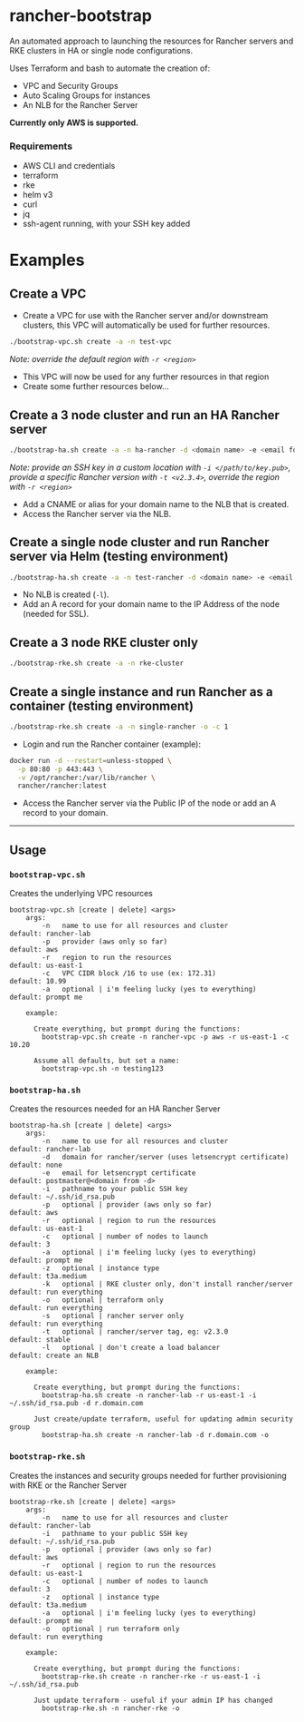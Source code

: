 # rancher-bootstrap

An automated approach to launching the resources for Rancher servers and RKE clusters in HA or single node configurations. 

Uses Terraform and bash to automate the creation of:

 - VPC and Security Groups
 - Auto Scaling Groups for instances
 - An NLB for the Rancher Server

**Currently only AWS is supported.**

### Requirements

 - AWS CLI and credentials
 - terraform
 - rke
 - helm v3
 - curl
 - jq
 - ssh-agent running, with your SSH key added

# Examples

## Create a VPC

- Create a VPC for use with the Rancher server and/or downstream clusters, this VPC will automatically be used for further resources.

```bash
./bootstrap-vpc.sh create -a -n test-vpc
```

*Note: override the default region with `-r <region>`*

  - This VPC will now be used for any further resources in that region
  - Create some further resources below...

## Create a 3 node cluster and run an HA Rancher server

```bash
./bootstrap-ha.sh create -a -n ha-rancher -d <domain name> -e <email for letsencrypt>
```
  *Note: provide an SSH key in a custom location with `-i </path/to/key.pub>`, provide a specific Rancher version with `-t <v2.3.4>`, override the region with `-r <region>`*

  - Add a CNAME or alias for your domain name to the NLB that is created.
  - Access the Rancher server via the NLB.

## Create a single node cluster and run Rancher server via Helm (testing environment)

```bash
./bootstrap-ha.sh create -a -n test-rancher -d <domain name> -e <email for letsencrypt> -c 1 -l
```

  - No NLB is created (`-l`).
  - Add an A record for your domain name to the IP Address of the node (needed for SSL).

## Create a 3 node RKE cluster only

```bash
./bootstrap-rke.sh create -a -n rke-cluster 
```

## Create a single instance and run Rancher as a container (testing environment)

```bash
./bootstrap-rke.sh create -a -n single-rancher -o -c 1
```

- Login and run the Rancher container (example):

```bash
docker run -d --restart=unless-stopped \
  -p 80:80 -p 443:443 \
  -v /opt/rancher:/var/lib/rancher \
  rancher/rancher:latest
```

- Access the Rancher server via the Public IP of the node or add an A record to your domain.

---

## Usage

### `bootstrap-vpc.sh`

Creates the underlying VPC resources

```
bootstrap-vpc.sh [create | delete] <args>
    args:
        -n   name to use for all resources and cluster          default: rancher-lab
        -p   provider (aws only so far)                         default: aws
        -r   region to run the resources                        default: us-east-1
        -c   VPC CIDR block /16 to use (ex: 172.31)             default: 10.99
        -a   optional | i'm feeling lucky (yes to everything)   default: prompt me

    example:

      Create everything, but prompt during the functions:
        bootstrap-vpc.sh create -n rancher-vpc -p aws -r us-east-1 -c 10.20

      Assume all defaults, but set a name:
        bootstrap-vpc.sh -n testing123
```

### `bootstrap-ha.sh`

Creates the resources needed for an HA Rancher Server

```
bootstrap-ha.sh [create | delete] <args>
    args:
        -n   name to use for all resources and cluster                      default: rancher-lab
        -d   domain for rancher/server (uses letsencrypt certificate)       default: none
        -e   email for letsencrypt certificate                              default: postmaster@<domain from -d>
        -i   pathname to your public SSH key                                default: ~/.ssh/id_rsa.pub
        -p   optional | provider (aws only so far)                          default: aws
        -r   optional | region to run the resources                         default: us-east-1
        -c   optional | number of nodes to launch                           default: 3
        -a   optional | i'm feeling lucky (yes to everything)               default: prompt me
        -z   optional | instance type                                       default: t3a.medium
        -k   optional | RKE cluster only, don't install rancher/server      default: run everything
        -o   optional | terraform only                                      default: run everything
        -s   optional | rancher server only                                 default: run everything
        -t   optional | rancher/server tag, eg: v2.3.0                      default: stable
        -l   optional | don't create a load balancer                        default: create an NLB

    example:

      Create everything, but prompt during the functions:
        bootstrap-ha.sh create -n rancher-lab -r us-east-1 -i ~/.ssh/id_rsa.pub -d r.domain.com

      Just create/update terraform, useful for updating admin security group
        bootstrap-ha.sh create -n rancher-lab -d r.domain.com -o
```

### `bootstrap-rke.sh`

Creates the instances and security groups needed for further provisioning with RKE or the Rancher Server

```
bootstrap-rke.sh [create | delete] <args>
    args:
        -n   name to use for all resources and cluster            default: rancher-lab
        -i   pathname to your public SSH key                      default: ~/.ssh/id_rsa.pub
        -p   optional | provider (aws only so far)                default: aws
        -r   optional | region to run the resources               default: us-east-1
        -c   optional | number of nodes to launch                 default: 3
        -z   optional | instance type                             default: t3a.medium
        -a   optional | i'm feeling lucky (yes to everything)     default: prompt me
        -o   optional | run terraform only                        default: run everything

    example:

      Create everything, but prompt during the functions:
        bootstrap-rke.sh create -n rancher-rke -r us-east-1 -i ~/.ssh/id_rsa.pub

      Just update terraform - useful if your admin IP has changed
        bootstrap-rke.sh -n rancher-rke -o
```